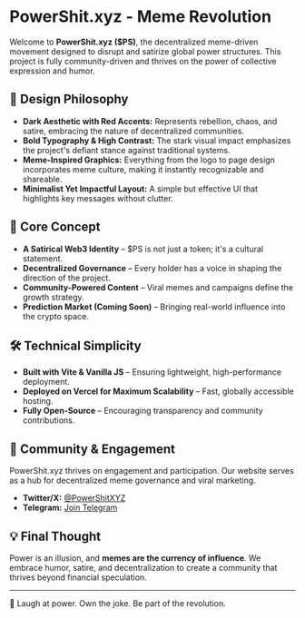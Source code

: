 # PowerShit.xyz - Meme Revolution

Welcome to **PowerShit.xyz ($PS)**, the decentralized meme-driven movement designed to disrupt and satirize global power structures. This project is fully community-driven and thrives on the power of collective expression and humor.

## 🎨 Design Philosophy
- **Dark Aesthetic with Red Accents:** Represents rebellion, chaos, and satire, embracing the nature of decentralized communities.
- **Bold Typography & High Contrast:** The stark visual impact emphasizes the project's defiant stance against traditional systems.
- **Meme-Inspired Graphics:** Everything from the logo to page design incorporates meme culture, making it instantly recognizable and shareable.
- **Minimalist Yet Impactful Layout:** A simple but effective UI that highlights key messages without clutter.

## 🚀 Core Concept
- **A Satirical Web3 Identity** – $PS is not just a token; it's a cultural statement.
- **Decentralized Governance** – Every holder has a voice in shaping the direction of the project.
- **Community-Powered Content** – Viral memes and campaigns define the growth strategy.
- **Prediction Market (Coming Soon)** – Bringing real-world influence into the crypto space.

## 🛠 Technical Simplicity
- **Built with Vite & Vanilla JS** – Ensuring lightweight, high-performance deployment.
- **Deployed on Vercel for Maximum Scalability** – Fast, globally accessible hosting.
- **Fully Open-Source** – Encouraging transparency and community contributions.

## 📢 Community & Engagement
PowerShit.xyz thrives on engagement and participation. Our website serves as a hub for decentralized meme governance and viral marketing.

- **Twitter/X:** [@PowerShitXYZ](https://twitter.com/powershit)
- **Telegram:** [Join Telegram](https://t.me/powershitxyz)

## 💡 Final Thought
Power is an illusion, and **memes are the currency of influence**. We embrace humor, satire, and decentralization to create a community that thrives beyond financial speculation.

---
👑 Laugh at power. Own the joke. Be part of the revolution.

